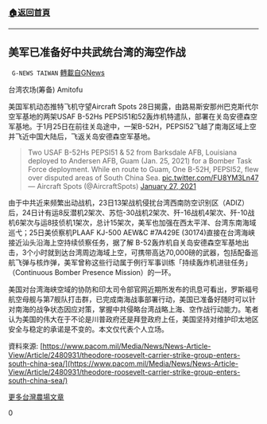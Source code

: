 ###  [:house:返回首頁](https://github.com/ourhimalayas/txt)
---

## 美军已准备好中共武统台湾的海空作战
` G-NEWS TAIWAN` [轉載自GNews](https://gnews.org/zh-hans/838868/)

台湾农场(筹备) Amitofu

美国军机动态推特飞机守望Aircraft Spots 28日揭露，由路易斯安那州巴克斯代尔空军基地的两架USAF B-52Hs PEPSI51和52轰炸机特遣队，部署在关岛安德森空军基地。于1月25日在前往关岛途中，一架B-52H，PEPSI52飞越了南海区域上空并飞近中国大陆后，飞返关岛安德森空军基地。



> Two USAF B-52Hs PEPSI51 & 52 from Barksdale AFB, Louisiana deployed to Andersen AFB, Guam (Jan. 25, 2021) for a Bomber Task Force deployment. While en route to Guam, One B-52H, PEPSI52, flew over disputed areas of South China Sea. [pic.twitter.com/FU8YM3Ln47](https://t.co/FU8YM3Ln47)
> — Aircraft Spots (@AircraftSpots) [January 27, 2021](https://twitter.com/AircraftSpots/status/1354576845497241601?ref_src=twsrc%5Etfw)



由于中共近来频繁出动战机，23日13架战机侵扰台湾西南防空识别区（ADIZ）后，24日计有运8反潜机2架次、苏恺-30战机2架次、歼-16战机4架次、歼-10战机6架次与运8技侦机1架次，总计15架次，美军也加强在西太平洋、台湾东南海域巡弋；25日美侦察机PLAAF KJ-500 AEW&C #7A429E (30174)直接在台湾海峡接近汕头沿海上空持续侦察任务，据了解 B-52轰炸机自关岛安德森空军基地出击，3个小时就到达台湾周边海域上空，可携带高达70,000磅的武器，包括配备巡航飞弹与核炸弹，美军曾称这些行动属于例行军事训练「持续轰炸机进驻任务」（Continuous Bomber Presence Mission）的一环。

美国对台湾海峡空域的协防和印太司令部官网近期所发布的讯息可看出，罗斯福号航空母舰与第7舰队打击群，已完成南海战事部署行动，美国已准备好随时可以针对南海的战争状态因应对策，掌握中共侵略台湾战略上海、空作战行动能力。笔者认为美国的伟大在于不论是川普政府还是拜登政府上任，美国坚持对维护印太地区安全与稳定的承诺是不变的。本文仅代表个人立场。

資料來源: [https://www.pacom.mil/Media/News/News-Article-View/Article/2480931/theodore-roosevelt-carrier-strike-group-enters-south-china-sea/](https://www.pacom.mil/Media/News/News-Article-View/Article/2480931/theodore-roosevelt-carrier-strike-group-enters-south-china-sea/)

[更多台灣農場文章](https://www.gnews.org/zh-hant/author/taiwangnews/)

0
